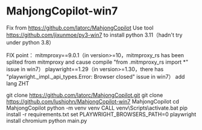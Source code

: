 # MahjongCopilot-win7

Fix from https://github.com/latorc/MahjongCopilot
Use tool https://github.com/jixunmoe/py3-win7 to install python 3.11（hadn't try under python 3.8）

FIX point：
mitmproxy==9.0.1（in version>=10，mitmproxy_rs has been splited from mitmproxy and cause compile "from .mitmproxy_rs import *" issue in win7）
playwright==1.29（in version>=1.30，there has "playwright._impl._api_types.Error: Browser closed" issue in win7）
add lang ZHT

git clone https://github.com/latorc/MahjongCopilot.git
git clone https://github.com/lushjohn/MahjongCopilot-win7 MahjongCopilot
cd MahjongCopilot
python -m venv venv
CALL venv\Scripts\activate.bat
pip install -r requirements.txt
set PLAYWRIGHT_BROWSERS_PATH=0
playwright install chromium
python main.py
